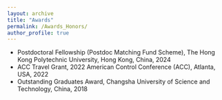```yaml
---
layout: archive
title: "Awards"
permalink: /Awards_Honors/
author_profile: true
---
```



* Postdoctoral Fellowship (Postdoc Matching Fund Scheme), The Hong Kong Polytechnic University, Hong Kong, China, 2024
* ACC Travel Grant, 2022 American Control Conference (ACC), Atlanta, USA, 2022
* Outstanding Graduates Award, Changsha University of Science and Technology, China, 2018

